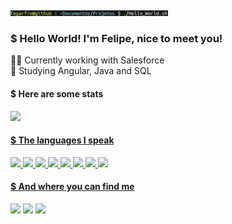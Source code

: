 <img width="50%" src="https://raw.githubusercontent.com/FeGarFro/FeGarFro/main/helloworldsh.jpg" />

### $ Hello World! I'm Felipe, nice to meet you!
🧑‍💼 Currently working with Salesforce \
📖 Studying Angular, Java and SQL

#### $ Here are some stats

<div align="left">
  <a href="https://github.com/FeGarFro">
  <img height="180em" src="https://github-readme-stats.vercel.app/api?username=FeGarFro&show_icons=true&theme=dracula&include_all_commits=true&count_private=true"/>
</div>

#### $ The languages I speak
  
<div>
    <img width="40" src="https://cdn.jsdelivr.net/gh/devicons/devicon/icons/javascript/javascript-original.svg" />   
    <img width="40" src="https://cdn.jsdelivr.net/gh/devicons/devicon/icons/typescript/typescript-original.svg" />   
    <img width="40" src="https://cdn.jsdelivr.net/gh/devicons/devicon/icons/java/java-original-wordmark.svg" />   
    <img width="40" src="https://cdn.jsdelivr.net/gh/devicons/devicon/icons/html5/html5-original-wordmark.svg" />   
    <img width="40" src="https://cdn.jsdelivr.net/gh/devicons/devicon/icons/css3/css3-original-wordmark.svg" />   
    <img width="40" src="https://cdn.jsdelivr.net/gh/devicons/devicon/icons/react/react-original.svg" />   
    <img width="40" src="https://cdn.jsdelivr.net/gh/devicons/devicon/icons/csharp/csharp-original.svg" />   
    <img width="40" src="https://cdn.jsdelivr.net/gh/devicons/devicon/icons/salesforce/salesforce-original.svg" />
</div>
  
#### $ And where you can find me
 
<a href = "mailto:felipe.garcia@hotmail.com.br"><img src="https://img.shields.io/badge/-Gmail-%23333?style=for-the-badge&logo=gmail&logoColor=white" target="_blank"></a>
<a href="https://www.linkedin.com/in/felipe-garcia-bb335a131/" target="_blank"><img src="https://img.shields.io/badge/-LinkedIn-%230077B5?style=for-the-badge&logo=linkedin&logoColor=white" target="_blank"></a>
<a href = "https://fegarfro.github.io/portfolio/"><img src="https://img.shields.io/badge/HTML5-E34F26?style=for-the-badge&logo=html5&logoColor=white" target="_blank"></a>
